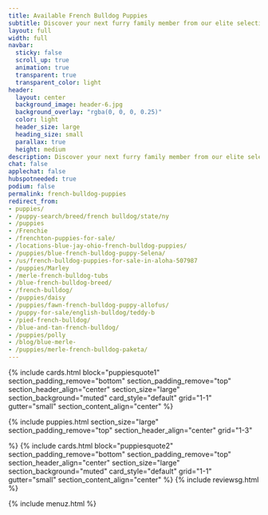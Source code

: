 ```yaml
---
title: Available French Bulldog Puppies
subtitle: Discover your next furry family member from our elite selection of French Bulldog puppies. Raised with love and care, ready for their forever homes!. 
layout: full
width: full
navbar:
  sticky: false
  scroll_up: true
  animation: true
  transparent: true
  transparent_color: light
header:
  layout: center
  background_image: header-6.jpg
  background_overlay: "rgba(0, 0, 0, 0.25)"
  color: light
  header_size: large
  heading_size: small
  parallax: true
  height: medium
description: Discover your next furry family member from our elite selection of French Bulldog puppies. Raised with love and care, ready for their forever homes!
chat: false
applechat: false
hubspotneeded: true
podium: false
permalink: french-bulldog-puppies
redirect_from: 
- puppies/
- /puppy-search/breed/french bulldog/state/ny
- /puppies
- /Frenchie
- /frenchton-puppies-for-sale/
- /locations-blue-jay-ohio-french-bulldog-puppies/
- /puppies/blue-french-bulldog-puppy-Selena/
- /us/french-bulldog-puppies-for-sale-in-aloha-507987
- /puppies/Marley
- /merle-french-bulldog-tubs
- /blue-french-bulldog-breed/
- /french-bulldog/
- /puppies/daisy
- /puppies/fawn-french-bulldog-puppy-allofus/
- /puppy-for-sale/english-bulldog/teddy-b
- /pied-french-bulldog/
- /blue-and-tan-french-bulldog/
- /puppies/polly
- /blog/blue-merle-
- /puppies/merle-french-bulldog-paketa/
---
```


{% include cards.html 
  block="puppiesquote1" 
  section_padding_remove="bottom"
  section_padding_remove="top"
  section_header_align="center"
  section_size="large"
  section_background="muted"
  card_style="default"
  grid="1-1"
  gutter="small"
  section_content_align="center"
%}

{% include puppies.html 
  section_size="large"
  section_padding_remove="top"
  section_header_align="center"
  grid="1-3"

%}
{% include cards.html 
  block="puppiesquote2" 
  section_padding_remove="bottom"
  section_padding_remove="top"
  section_header_align="center"
  section_size="large"
  section_background="muted"
  card_style="default"
  grid="1-1"
  gutter="small"
  section_content_align="center"
%}
{% include reviewsg.html %}

{% include menuz.html %}